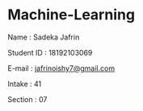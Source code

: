 # Machine-Learning


Name : Sadeka Jafrin

Student ID : 18192103069

E-mail : jafrinoishy7@gmail.com

Intake : 41

Section : 07
